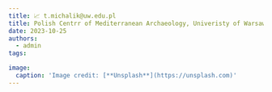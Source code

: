 ```yaml
---
title: 📈 t.michalik@uw.edu.pl
title: Polish Centrr of Mediterranean Archaeology, Univeristy of Warsaw, Prosta Street
date: 2023-10-25
authors:
  - admin
tags:

image:
  caption: 'Image credit: [**Unsplash**](https://unsplash.com)'
---
```


